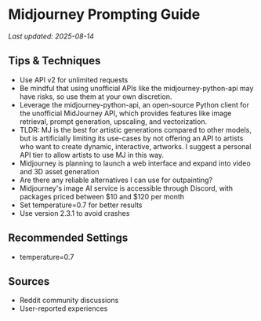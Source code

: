 # Midjourney Prompting Guide

*Last updated: 2025-08-14*

## Tips & Techniques

- Use API v2 for unlimited requests
- Be mindful that using unofficial APIs like the midjourney-python-api may have risks, so use them at your own discretion.
- Leverage the midjourney-python-api, an open-source Python client for the unofficial MidJourney API, which provides features like image retrieval, prompt generation, upscaling, and vectorization.
- TLDR: MJ is the best for artistic generations compared to other models, but is artificially limiting its use-cases by not offering an API to artists who want to create dynamic, interactive, artworks. I suggest a personal API tier to allow artists to use MJ in this way.
- Midjourney is planning to launch a web interface and expand into video and 3D asset generation
- Are there any reliable alternatives I can use for outpainting?
- Midjourney's image AI service is accessible through Discord, with packages priced between $10 and $120 per month
- Set temperature=0.7 for better results
- Use version 2.3.1 to avoid crashes

## Recommended Settings

- temperature=0.7

## Sources

- Reddit community discussions
- User-reported experiences
